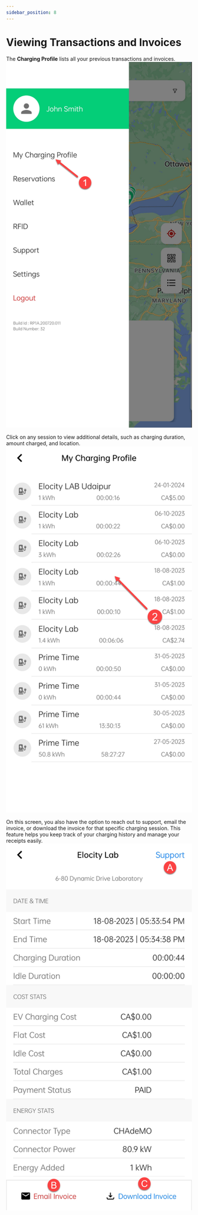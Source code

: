```yaml
---
sidebar_position: 8
---
```

# Viewing Transactions and Invoices

The **Charging Profile** lists all your previous transactions and invoices. ![Overview](img/Charge1.jpg)

Click on any session to view additional details, such as charging duration, amount charged, and location. ![Overview](img/Charge2.jpg)

On this screen, you also have the option to reach out to support, email the invoice, or download the invoice for that specific charging session. This feature helps you keep track of your charging history and manage your receipts easily.![Overview](img/Charge3.jpg)

